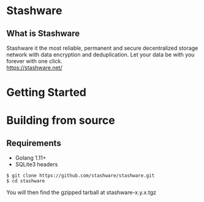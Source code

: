 # Stashware  

## What is Stashware

Stashware it the most reliable, permanent and secure decentralized storage network with data encryption and deduplication. Let your data be with you forever with one click.  
https://stashware.net/

# Getting Started  

# Building from source  

## Requirements  

- Golang 1.11+  
- SQLite3 headers  

``` console
$ git clone https://github.com/stashware/stashware.git  
$ cd stashware  
```

You will then find the gzipped tarball at stashware-x.y.x.tgz  
